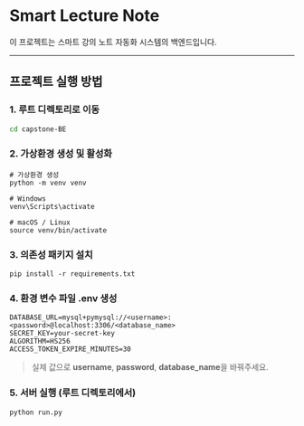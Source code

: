 # Smart Lecture Note

이 프로젝트는 스마트 강의 노트 자동화 시스템의 백엔드입니다.

---

## 프로젝트 실행 방법

### 1. 루트 디렉토리로 이동

```bash
cd capstone-BE
```

### 2. 가상환경 생성 및 활성화

```
# 가상환경 생성
python -m venv venv

# Windows
venv\Scripts\activate

# macOS / Linux
source venv/bin/activate
```

### 3. 의존성 패키지 설치

```
pip install -r requirements.txt
```

### 4. 환경 변수 파일 .env 생성

```
DATABASE_URL=mysql+pymysql://<username>:<password>@localhost:3306/<database_name>
SECRET_KEY=your-secret-key
ALGORITHM=HS256
ACCESS_TOKEN_EXPIRE_MINUTES=30
```

> 실제 값으로 **username**, **password**, **database_name**을 바꿔주세요.

### 5. 서버 실행 (루트 디렉토리에서)

```
python run.py
```
